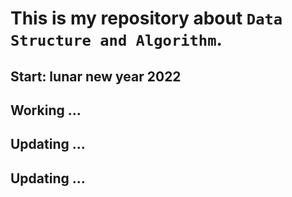 # This is my repository about `Data Structure and Algorithm`. 
## Start: lunar new year 2022
## Working ...
## Updating ...
## Updating ...
